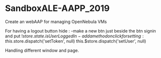 # SandboxALE-AAPP_2019
Create an webAAP for managing OpenNebula VMs

For having a logout button hide :
-make a new btn just beside the btn signin and put !$store.state.isUserLoggedIn
-add a method on click for setting :
this.$store.dispatch('setToken', null)
this.$store.dispatch('setUser', null)

Handling different window and page.
